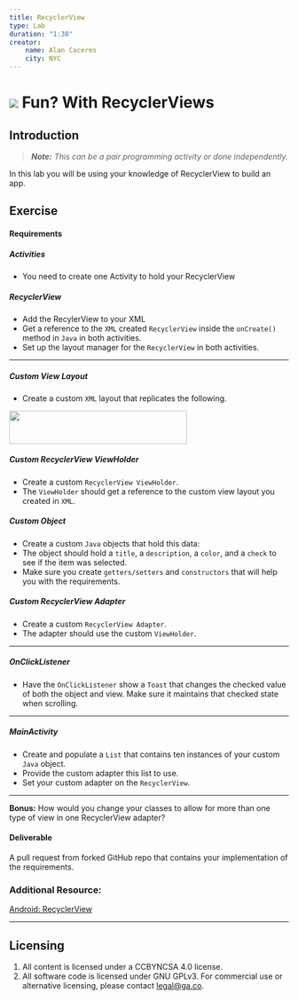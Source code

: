 ```yaml
---
title: RecyclerView
type: Lab
duration: "1:30"
creator:
    name: Alan Caceres
    city: NYC
---
```


# ![](https://ga-dash.s3.amazonaws.com/production/assets/logo-9f88ae6c9c3871690e33280fcf557f33.png) Fun? With RecyclerViews

## Introduction
> ***Note:*** _This can be a pair programming activity or done independently._

In this lab you will be using your knowledge of
RecyclerView to build an app.

## Exercise

#### Requirements

##### Activities
- You need to create one Activity to hold your RecyclerView

##### RecyclerView
- Add the RecylerView to your XML
- Get a reference to the `XML` created `RecyclerView` inside the `onCreate()` method in `Java` in both activities.
- Set up the layout manager for the `RecyclerView` in both activities.

---

##### Custom View Layout
- Create a custom `XML` layout that replicates the following.

<img src="screenshots/screen2.png" height="60px" width="320px"/>

##### Custom RecyclerView ViewHolder
- Create a custom `RecyclerView ViewHolder`.
- The `ViewHolder` should get a reference to the custom view layout you created in `XML`.

##### Custom Object
- Create a custom `Java` objects that hold this data:
- The object should hold a `title`, a `description`, a `color`, and a `check` to see if the item was selected.
- Make sure you create `getters/setters` and `constructors` that will help you with the requirements.

##### Custom RecyclerView Adapter
- Create a custom `RecyclerView Adapter`.
- The adapter should use the custom `ViewHolder`.

---

##### OnClickListener
- Have the `OnClickListener` show a `Toast` that changes the checked value of both the object and view. Make sure it maintains that checked state when scrolling.

---

##### MainActivity
- Create and populate a `List` that contains ten instances of your custom `Java` object.
- Provide the custom adapter this list to use.
- Set your custom adapter on the `RecyclerView`.

---

**Bonus:**
How would you change your classes to allow for more than one type of view in one RecyclerView adapter?

#### Deliverable
A pull request from forked GitHub repo that contains your implementation of the requirements.

### Additional Resource:
[Android: RecyclerView](https://developer.android.com/training/material/lists-cards.html)

---

## Licensing
1. All content is licensed under a CC­BY­NC­SA 4.0 license.
2. All software code is licensed under GNU GPLv3. For commercial use or alternative licensing, please contact [legal@ga.co](mailto:legal@ga.co).
